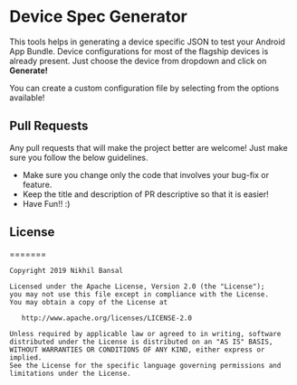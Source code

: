 # Device Spec Generator

This tools helps in generating a device specific JSON to test your Android App Bundle. Device configurations for most of the flagship devices is already present. Just choose the device from dropdown and click on **Generate!**

You can create a custom configuration file by selecting from the options available!

## Pull Requests

Any pull requests that will make the project better are welcome! Just make sure you follow the below guidelines.

- Make sure you change only the code that involves your bug-fix or feature.
- Keep the title and description of PR descriptive so that it is easier!
- Have Fun!! :)

## License
=======

    Copyright 2019 Nikhil Bansal

    Licensed under the Apache License, Version 2.0 (the "License");
    you may not use this file except in compliance with the License.
    You may obtain a copy of the License at

       http://www.apache.org/licenses/LICENSE-2.0

    Unless required by applicable law or agreed to in writing, software
    distributed under the License is distributed on an "AS IS" BASIS,
    WITHOUT WARRANTIES OR CONDITIONS OF ANY KIND, either express or implied.
    See the License for the specific language governing permissions and
    limitations under the License.